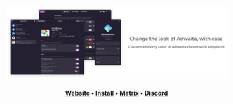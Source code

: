 <div align="center">
  <a href="https://github.com/GradienceTeam/Gradience">
    <img src="https://github.com/GradienceTeam/Design/blob/main/Covers/cover.png" alt="Cover">
  </a>
<h4>
  <p>
    <a href="https://gradienceteam.github.io">Website</a> •
    <a href="https://flathub.org/apps/com.github.GradienceTeam.Gradience">Install</a> •
    <a href="https://matrix.to/#/#Gradience:matrix.org">Matrix</a> •
    <a href="https://discord.com/invite/4njFDtfGEZ">Discord</a>
  </p>
  </h4>
</div>
